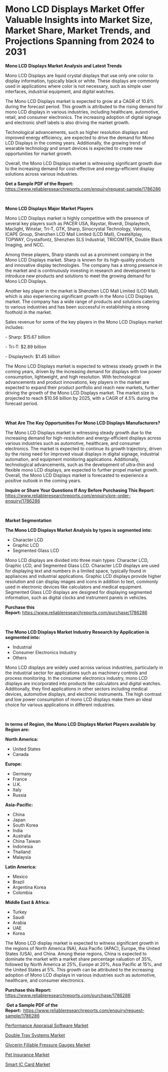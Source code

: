 <p><h1>Mono LCD Displays Market Offer Valuable Insights into Market Size, Market Share, Market Trends, and Projections Spanning from 2024 to 2031</h1></p><p><strong>Mono LCD Displays Market Analysis and Latest Trends</strong></p>
<p><p>Mono LCD Displays are liquid crystal displays that use only one color to display information, typically black or white. These displays are commonly used in applications where color is not necessary, such as simple user interfaces, industrial equipment, and digital watches.</p><p>The Mono LCD Displays market is expected to grow at a CAGR of 10.8% during the forecast period. This growth is attributed to the rising demand for mono LCD displays in various industries, including healthcare, automotive, retail, and consumer electronics. The increasing adoption of digital signage and electronic shelf labels is also driving the market growth.</p><p>Technological advancements, such as higher resolution displays and improved energy efficiency, are expected to drive the demand for Mono LCD Displays in the coming years. Additionally, the growing trend of wearable technology and smart devices is expected to create new opportunities for market growth.</p><p>Overall, the Mono LCD Displays market is witnessing significant growth due to the increasing demand for cost-effective and energy-efficient display solutions across various industries.</p></p>
<p><strong>Get a Sample PDF of the Report:&nbsp;</strong> <a href="https://www.reliableresearchreports.com/enquiry/request-sample/1786286">https://www.reliableresearchreports.com/enquiry/request-sample/1786286</a></p>
<p>&nbsp;</p>
<p><strong>Mono LCD Displays Major Market Players</strong></p>
<p><p>Mono LCD Displays market is highly competitive with the presence of several key players such as PACER USA, Raystar, Riverdi, Displaytech, Maclight, Winstar, Tri-T, GTK, Sharp, Sinocrystal Technology, Vatronix, ICAPE Group, Shenzhen LCD Mall Limited (LCD Mall), CreateXplay, TOPWAY, Crystalfontz, Shenzhen SLS Industrial, TRICOMTEK, Double Black Imaging, and NCC.</p><p>Among these players, Sharp stands out as a prominent company in the Mono LCD Displays market. Sharp is known for its high-quality products and innovative display technologies. The company has a strong presence in the market and is continuously investing in research and development to introduce new products and solutions to meet the growing demand for Mono LCD Displays.</p><p>Another key player in the market is Shenzhen LCD Mall Limited (LCD Mall), which is also experiencing significant growth in the Mono LCD Displays market. The company has a wide range of products and solutions catering to various industries and has been successful in establishing a strong foothold in the market.</p><p>Sales revenue for some of the key players in the Mono LCD Displays market includes:</p><p>- Sharp: $15.67 billion</p><p>- Tri-T: $2.89 billion</p><p>- Displaytech: $1.45 billion</p><p>The Mono LCD Displays market is expected to witness steady growth in the coming years, driven by the increasing demand for displays with low power consumption, lightweight, and high resolution. With technological advancements and product innovations, key players in the market are expected to expand their product portfolio and reach new markets, further driving the growth of the Mono LCD Displays market. The market size is projected to reach $10.56 billion by 2025, with a CAGR of 4.5% during the forecast period.</p></p>
<p>&nbsp;</p>
<p><strong>What Are The Key Opportunities For Mono LCD Displays Manufacturers?</strong></p>
<p><p>The Mono LCD Displays market is witnessing steady growth due to the increasing demand for high-resolution and energy-efficient displays across various industries such as automotive, healthcare, and consumer electronics. The market is expected to continue its growth trajectory, driven by the rising need for improved visual displays in digital signage, industrial automation, and equipment monitoring applications. Additionally, technological advancements, such as the development of ultra-thin and flexible mono LCD displays, are expected to further propel market growth. Overall, the Mono LCD Displays market is forecasted to experience a positive outlook in the coming years.</p></p>
<p><strong>Inquire or Share Your Questions If Any Before Purchasing This Report:</strong> <a href="https://www.reliableresearchreports.com/enquiry/pre-order-enquiry/1786286">https://www.reliableresearchreports.com/enquiry/pre-order-enquiry/1786286</a></p>
<p>&nbsp;</p>
<p><strong>Market Segmentation</strong></p>
<p><strong>The Mono LCD Displays Market Analysis by types is segmented into:</strong></p>
<p><ul><li>Character LCD</li><li>Graphic LCD</li><li>Segmented Glass LCD</li></ul></p>
<p><p>Mono LCD displays are divided into three main types: Character LCD, Graphic LCD, and Segmented Glass LCD. Character LCD displays are used for displaying text and numbers in a limited space, typically found in appliances and industrial applications. Graphic LCD displays provide higher resolution and can display images and icons in addition to text, commonly used in electronic devices like calculators and medical equipment. Segmented Glass LCD displays are designed for displaying segmented information, such as digital clocks and instrument panels in vehicles.</p></p>
<p><strong>Purchase this Report:&nbsp;</strong><a href="https://www.reliableresearchreports.com/purchase/1786286">https://www.reliableresearchreports.com/purchase/1786286</a></p>
<p>&nbsp;</p>
<p><strong>The Mono LCD Displays Market Industry Research by Application is segmented into:</strong></p>
<p><ul><li>Industrial</li><li>Consumer Electronics Industry</li><li>Others</li></ul></p>
<p><p>Mono LCD displays are widely used across various industries, particularly in the industrial sector for applications such as machinery controls and process monitoring. In the consumer electronics industry, mono LCD displays are incorporated into products like calculators and digital watches. Additionally, they find applications in other sectors including medical devices, automotive displays, and electronic instruments. The high contrast and low power consumption of mono LCD displays make them an ideal choice for various applications in different industries.</p></p>
<p>&nbsp;</p>
<p><strong>In terms of Region, the Mono LCD Displays Market Players available by Region are:</strong></p>
<p>
    <p> <strong> North America: </strong>
        <ul>
            <li>United States</li>
            <li>Canada</li>
        </ul>
        </p> 
    <p> <strong> Europe: </strong>
        <ul>
            <li>Germany</li>
            <li>France</li>
            <li>U.K.</li>
            <li>Italy</li>
            <li>Russia</li>
        </ul>
        </p> 
    <p> <strong> Asia-Pacific: </strong>
        <ul>
            <li>China</li>
            <li>Japan</li>
            <li>South Korea</li>
            <li>India</li>
            <li>Australia</li>
            <li>China Taiwan</li>
            <li>Indonesia</li>
            <li>Thailand</li>
            <li>Malaysia</li>
        </ul>
        </p> 
    <p> <strong> Latin America: </strong>
        <ul>
            <li>Mexico</li>
            <li>Brazil</li>
            <li>Argentina Korea</li>
            <li>Colombia</li>
        </ul>
        </p> 
    <p> <strong> Middle East & Africa: </strong>
        <ul>
            <li>Turkey</li>
            <li>Saudi</li>
            <li>Arabia</li>
            <li>UAE</li>
            <li>Korea</li>
        </ul>
    </p>
    </p>
<p><p>The Mono LCD display market is expected to witness significant growth in the regions of North America (NA), Asia Pacific (APAC), Europe, the United States (USA), and China. Among these regions, China is expected to dominate the market with a market share percentage valuation of 35%, followed by North America at 25%, Europe at 20%, Asia Pacific at 15%, and the United States at 5%. This growth can be attributed to the increasing adoption of Mono LCD displays in various industries such as automotive, healthcare, and consumer electronics.</p></p>
<p><strong>Purchase this Report: </strong><a href="https://www.reliableresearchreports.com/purchase/1786286">https://www.reliableresearchreports.com/purchase/1786286</a></p>
<p>&nbsp;<strong>Get a Sample PDF of the Report:&nbsp;&nbsp;</strong><a href="https://www.reliableresearchreports.com/enquiry/request-sample/1786286">https://www.reliableresearchreports.com/enquiry/request-sample/1786286</a></p>
<p><strong></strong></p>
<p><p><a href="https://medium.com/@jasonmartin866/performance-appraisal-software-market-competitive-analysis-market-trends-and-forecast-to-2031-65044a3233d1">Performance Appraisal Software Market</a></p><p><a href="https://github.com/moyahfrancoestellec51j635wcx/Market-Research-Report-List-1/blob/main/double-tray-systems-market.md">Double Tray Systems Market</a></p><p><a href="https://github.com/suaretopek9/Market-Research-Report-List-1/blob/main/glycerin-fillable-fressure-gauges-market.md">Glycerin Fillable Fressure Gauges Market</a></p><p><a href="https://medium.com/@jasonmartin866/pet-insurance-market-trends-forecast-and-competitive-analysis-to-2031-f487f5a6f572">Pet Insurance Market</a></p><p><a href="https://medium.com/@jeremybates83/smart-ic-card-market-trends-and-market-analysis-forecasted-for-period-2024-2031-066ea2f2e193">Smart IC Card Market</a></p></p>